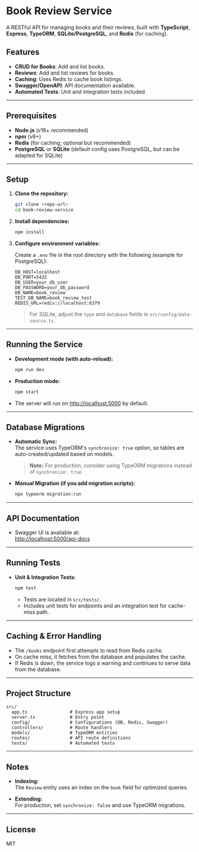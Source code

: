 # Book Review Service

A RESTful API for managing books and their reviews, built with **TypeScript**, **Express**, **TypeORM**, **SQLite/PostgreSQL**, and **Redis** (for caching).

## Features

- **CRUD for Books**: Add and list books.
- **Reviews**: Add and list reviews for books.
- **Caching**: Uses Redis to cache book listings.
- **Swagger/OpenAPI**: API documentation available.
- **Automated Tests**: Unit and integration tests included.

---

## Prerequisites

- **Node.js** (v16+ recommended)
- **npm** (v8+)
- **Redis** (for caching; optional but recommended)
- **PostgreSQL** or **SQLite** (default config uses PostgreSQL, but can be adapted for SQLite)

---

## Setup

1. **Clone the repository:**
   ```bash
   git clone <repo-url>
   cd book-review-service
   ```

2. **Install dependencies:**
   ```bash
   npm install
   ```

3. **Configure environment variables:**

   Create a `.env` file in the root directory with the following (example for PostgreSQL):

   ```
   DB_HOST=localhost
   DB_PORT=5432
   DB_USER=your_db_user
   DB_PASSWORD=your_db_password
   DB_NAME=book_review
   TEST_DB_NAME=book_review_test
   REDIS_URL=redis://localhost:6379
   ```

   > For SQLite, adjust the `type` and `database` fields in `src/config/data-source.ts`.

---

## Running the Service

- **Development mode (with auto-reload):**
  ```bash
  npm run dev
  ```

- **Production mode:**
  ```bash
  npm start
  ```

- The server will run on [http://localhost:5000](http://localhost:5000) by default.

---

## Database Migrations

- **Automatic Sync:**  
  The service uses TypeORM's `synchronize: true` option, so tables are auto-created/updated based on models.  
  > **Note:** For production, consider using TypeORM migrations instead of `synchronize: true`.

- **Manual Migration (if you add migration scripts):**
  ```bash
  npx typeorm migration:run
  ```

---

## API Documentation

- Swagger UI is available at:  
  [http://localhost:5000/api-docs](http://localhost:5000/api-docs)

---

## Running Tests

- **Unit & Integration Tests:**
  ```bash
  npm test
  ```

  - Tests are located in `src/tests/`.
  - Includes unit tests for endpoints and an integration test for cache-miss path.

---

## Caching & Error Handling

- The `/books` endpoint first attempts to read from Redis cache.
- On cache miss, it fetches from the database and populates the cache.
- If Redis is down, the service logs a warning and continues to serve data from the database.

---

## Project Structure

```
src/
  app.ts                # Express app setup
  server.ts             # Entry point
  config/               # Configurations (DB, Redis, Swagger)
  controllers/          # Route handlers
  models/               # TypeORM entities
  routes/               # API route definitions
  tests/                # Automated tests
```

---

## Notes

- **Indexing:**  
  The `Review` entity uses an index on the `book` field for optimized queries.

- **Extending:**  
  For production, set `synchronize: false` and use TypeORM migrations.

---

## License

MIT 